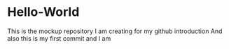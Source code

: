 # Hello-World
This is the mockup repository I am creating for my github introduction
And also this is my first commit and I am 
